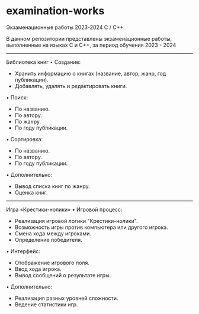 # examination-works
Экзаменационные работы 2023-2024 С / C++

В данном репозитории представлены экзаменационные работы, выполненные на языках C и C++, за период обучения 2023 - 2024

----- ----- ----- ----- -----

Библиотека книг
• Создание:
- Хранить информацию о книгах (название, автор, жанр, год публикации).
- Добавлять, удалять и редактировать книги.

• Поиск:
- По названию.
- По автору.
- По жанру.
- По году публикации.

• Сортировка:
- По названию.
- По автору.
- По году публикации.

• Дополнительно:
- Вывод списка книг по жанру.
- Оценка книг.

----- ----- ----- ----- -----

Игра «Крестики-нолики»
• Игровой процесс:
- Реализация игровой логики "Крестики-нолики".
- Возможность игры против компьютера или другого игрока.
- Смена хода между игроками.
- Определение победителя.

• Интерфейс:
- Отображение игрового поля.
- Ввод хода игрока.
- Вывод сообщений о результате игры.

• Дополнительно:
- Реализация разных уровней сложности.
- Ведение статистики игр.
